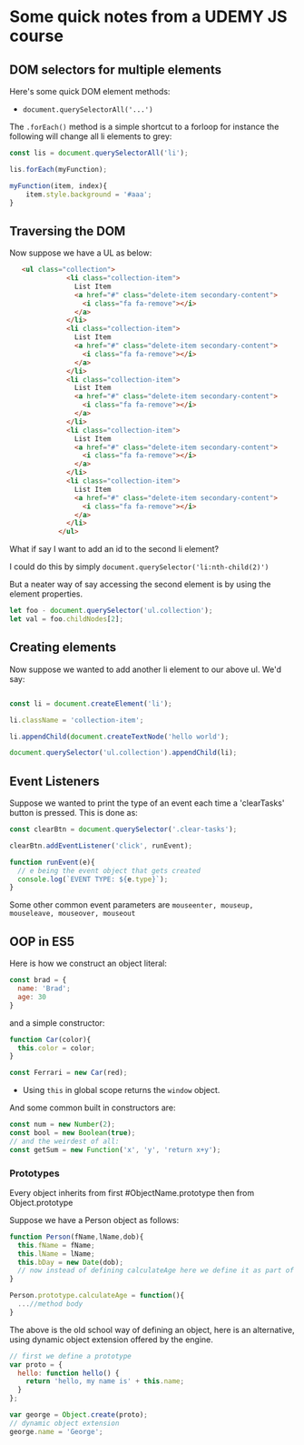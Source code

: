 # Some quick notes from a UDEMY JS course


## DOM selectors for multiple elements 
Here's some quick DOM element methods:

- `document.querySelectorAll('...')`

The `.forEach()` method is a simple shortcut to a forloop for instance the following will change all li elements to grey:

``` javascript
const lis = document.querySelectorAll('li');

lis.forEach(myFunction);

myFunction(item, index){
    item.style.background = '#aaa';
}
```


## Traversing the DOM
Now suppose we have a UL as below:

``` html
   <ul class="collection">
              <li class="collection-item">
                List Item
                <a href="#" class="delete-item secondary-content">
                  <i class="fa fa-remove"></i>
                </a>
              </li> 
              <li class="collection-item">
                List Item
                <a href="#" class="delete-item secondary-content">
                  <i class="fa fa-remove"></i>
                </a>
              </li> 
              <li class="collection-item">
                List Item
                <a href="#" class="delete-item secondary-content">
                  <i class="fa fa-remove"></i>
                </a>
              </li>
              <li class="collection-item">
                List Item
                <a href="#" class="delete-item secondary-content">
                  <i class="fa fa-remove"></i>
                </a>
              </li>
              <li class="collection-item">
                List Item
                <a href="#" class="delete-item secondary-content">
                  <i class="fa fa-remove"></i>
                </a>
              </li>
            </ul>
```
What if say I want to add an id to the second li element?

I could do this by simply `document.querySelector('li:nth-child(2)')`

But a neater way of say accessing the second element is by using the element properties. 

``` javascript
let foo - document.querySelector('ul.collection');
let val = foo.childNodes[2];

``` 


## Creating elements

Now suppose we wanted to add another li element to our above ul. We'd say:

``` javascript

const li = document.createElement('li');

li.className = 'collection-item';

li.appendChild(document.createTextNode('hello world');

document.querySelector('ul.collection').appendChild(li);
```

## Event Listeners 

Suppose we wanted to print the type of an event each time a 'clearTasks' button is pressed. This is done as:

``` javascript
const clearBtn = document.querySelector('.clear-tasks');

clearBtn.addEventListener('click', runEvent);

function runEvent(e){
  // e being the event object that gets created 
  console.log(`EVENT TYPE: ${e.type}`);
}

```

Some other common event parameters are `mouseenter, mouseup, mouseleave, mouseover, mouseout`

## OOP in ES5

Here is how we construct an object literal:

``` javascript
const brad = {
  name: 'Brad';
  age: 30
}
```
and a simple constructor:

``` javascript
function Car(color){
  this.color = color;
}

const Ferrari = new Car(red);
``` 

- Using `this` in global scope returns the `window` object. 

And some common built in constructors are:

``` javascript
const num = new Number(2);
const bool = new Boolean(true);
// and the weirdest of all:
const getSum = new Function('x', 'y', 'return x+y');
``` 

### Prototypes 
Every object inherits from first #ObjectName.prototype then from Object.prototype

Suppose we have a Person object as follows:

``` javascript
function Person(fName,lName,dob){
  this.fName = fName;
  this.lName = lName;
  this.bDay = new Date(dob);
  // now instead of defining calculateAge here we define it as part of the prototype
}

Person.prototype.calculateAge = function(){
  ...//method body
}
``` 
The above is the old school way of defining an object, here is an alternative, using dynamic object extension offered by the engine.

``` javascript
// first we define a prototype
var proto = {
  hello: function hello() {
    return 'hello, my name is' + this.name;
  }
};

var george = Object.create(proto);
// dynamic object extension
george.name = 'George';
```












